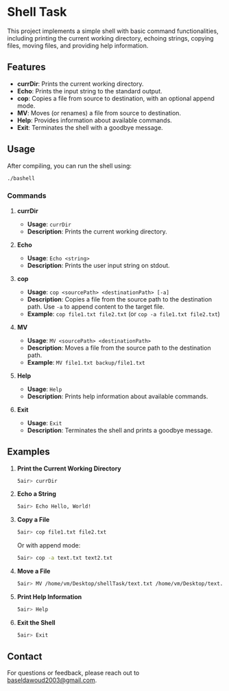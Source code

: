 # Shell Task

This project implements a simple shell with basic command functionalities, including printing the current working directory, echoing strings, copying files, moving files, and providing help information.

## Features

- **currDir**: Prints the current working directory.
- **Echo**: Prints the input string to the standard output.
- **cop**: Copies a file from source to destination, with an optional append mode.
- **MV**: Moves (or renames) a file from source to destination.
- **Help**: Provides information about available commands.
- **Exit**: Terminates the shell with a goodbye message.

## Usage

After compiling, you can run the shell using:

```bash
./bashell
```

### Commands

1. **currDir**
   - **Usage**: `currDir`
   - **Description**: Prints the current working directory.

2. **Echo**
   - **Usage**: `Echo <string>`
   - **Description**: Prints the user input string on stdout.

3. **cop**
   - **Usage**: `cop <sourcePath> <destinationPath> [-a]`
   - **Description**: Copies a file from the source path to the destination path. Use `-a` to append content to the target file.
   - **Example**: `cop file1.txt file2.txt` (or `cop -a file1.txt file2.txt`)

4. **MV**
   - **Usage**: `MV <sourcePath> <destinationPath>`
   - **Description**: Moves a file from the source path to the destination path.
   - **Example**: `MV file1.txt backup/file1.txt`

5. **Help**
   - **Usage**: `Help`
   - **Description**: Prints help information about available commands.

6. **Exit**
   - **Usage**: `Exit`
   - **Description**: Terminates the shell and prints a goodbye message.

## Examples

1. **Print the Current Working Directory**
   ```bash
   5air> currDir
   ```

2. **Echo a String**
   ```bash
   5air> Echo Hello, World!
   ```

3. **Copy a File**
   ```bash
   5air> cop file1.txt file2.txt
   ```
   Or with append mode:
   ```bash
   5air> cop -a text.txt text2.txt
   ```

4. **Move a File**
   ```bash
   5air> MV /home/vm/Desktop/shellTask/text.txt /home/vm/Desktop/text.txt
   ```

5. **Print Help Information**
   ```bash
   5air> Help
   ```

6. **Exit the Shell**
   ```bash
   5air> Exit
   ```
## Contact

For questions or feedback, please reach out to baseldawoud2003@gmail.com.
